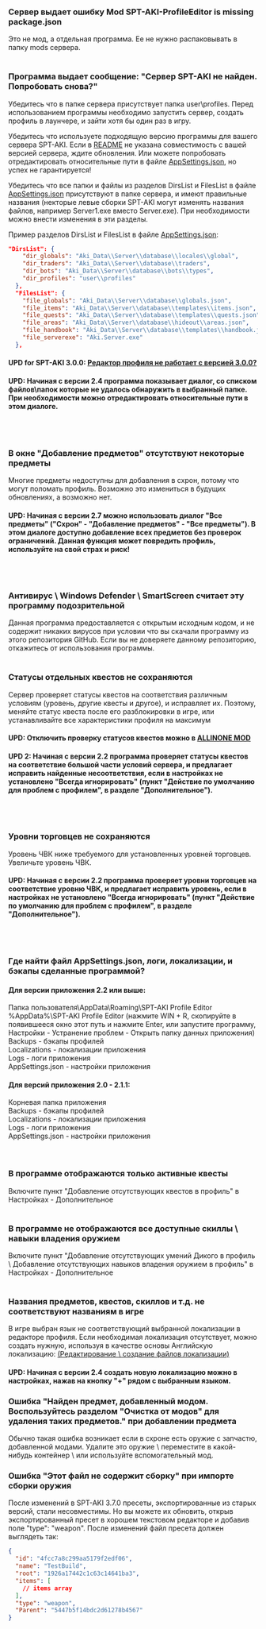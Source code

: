 ### Сервер выдает ошибку Mod SPT-AKI-ProfileEditor is missing package.json
Это не мод, а отдельная программа. Ее не нужно распаковывать в папку mods сервера.
</br></br>
### Программа выдает сообщение: "Сервер SPT-AKI не найден. Попробовать снова?"
Убедитесь что в папке сервера присутствует папка user\profiles. Перед использованием программы необходимо запустить сервер, создать профиль в лаунчере, и зайти хотя бы один раз в игру.

Убедитесь что используете подходящую версию программы для вашего сервера SPT-AKI. Если в [README](README.md) не указана совместимость с вашей версией сервера, ждите обновления. Или можете попробовать отредактировать относительные пути в файле [AppSettings.json](FAQ.md#где-найти-файл-appsettingsjson-логи-локализации-и-бэкапы-сделанные-программой), но успех не гарантируется!

Убедитесь что все папки и файлы из разделов DirsList и FilesList в файле [AppSettings.json](FAQ.md#где-найти-файл-appsettingsjson-логи-локализации-и-бэкапы-сделанные-программой) присутствуют в папке сервера, и имеют правильные названия (некторые левые сборки SPT-AKI могут изменять названия файлов, например Server1.exe вместо Server.exe).
При необходимости можно внести изменения в эти разделы.

Пример разделов DirsList и FilesList в файле [AppSettings.json](FAQ.md#где-найти-файл-appsettingsjson-логи-локализации-и-бэкапы-сделанные-программой):
```json
"DirsList": {
    "dir_globals": "Aki_Data\\Server\\database\\locales\\global",
    "dir_traders": "Aki_Data\\Server\\database\\traders",
    "dir_bots": "Aki_Data\\Server\\database\\bots\\types",
    "dir_profiles": "user\\profiles"
  },
  "FilesList": {
    "file_globals": "Aki_Data\\Server\\database\\globals.json",
    "file_items": "Aki_Data\\Server\\database\\templates\\items.json",
    "file_quests": "Aki_Data\\Server\\database\\templates\\quests.json",
    "file_areas": "Aki_Data\\Server\\database\\hideout\\areas.json",
    "file_handbook": "Aki_Data\\Server\\database\\templates\\handbook.json",
    "file_serverexe": "Aki.Server.exe"
  },
```
#### UPD for SPT-AKI 3.0.0: [Редактор профиля не работает с версией 3.0.0?](https://youtu.be/XO2r4dG_kpk)
#### UPD: Начиная с версии 2.4 программа показывает диалог, со списком файлов\папок которые не удалось обнаружить в выбранный папке. При необходимости можно отредактировать относительные пути в этом диалоге.
</br></br>

### В окне "Добавление предметов" отсутствуют некоторые предметы
Многие предметы недоступны для добавления в схрон, потому что могут поломать профиль. Возможно это измениться в будущих обновлениях, а возможно нет.
#### UPD: Начиная с версии 2.7 можно использовать диалог "Все предметы" ("Схрон" - "Добавление предметов" - "Все предметы"). В этом диалоге доступно добавление всех предметов без проверок ограничений. Данная функция может повредить профиль, используйте на свой страх и риск!
</br></br>

### Антивирус \ Windows Defender \ SmartScreen считает эту программу подозрительной
Данная программа предоставляется с открытым исходным кодом, и не содержит никаких вирусов при условии что вы скачали программу из этого репозитория GitHub. Если вы не доверяете данному репозиторию, откажитесь от использования программы.
</br></br>

### Статусы отдельных квестов не сохраняются
Сервер проверяет статусы квестов на соответствия различным условиям (уровень, другие квесты и другое), и исправляет их. Поэтому, меняйте статус квеста после его разблокировки в игре, или устанавливайте все характеристики профиля на максимум
#### UPD: Отключить проверку статусов квестов можно в [ALLINONE MOD](https://hub.sp-tarkov.com/files/file/1-allinone-mod/)
#### UPD 2: Начиная с версии 2.2 программа проверяет статусы квестов на соответствие большой части условий сервера, и предлагает исправить найденные несоответствия, если в настройках не установлено "Всегда игнорировать" (пункт "Действие по умолчанию для проблем с профилем", в разделе "Дополнительное").
</br></br>

### Уровни торговцев не сохраняются
Уровень ЧВК ниже требуемого для установленных уровней торговцев. Увеличьте уровень ЧВК.
#### UPD: Начиная с версии 2.2 программа проверяет уровни торговцев на соответствие уровню ЧВК, и предлагает исправить уровень, если в настройках не установлено "Всегда игнорировать" (пункт "Действие по умолчанию для проблем с профилем", в разделе "Дополнительное").
</br></br>

### Где найти файл AppSettings.json, логи, локализации, и бэкапы сделанные программой?
#### Для версии приложения 2.2 или выше:
Папка пользователя\AppData\Roaming\SPT-AKI Profile Editor</br>
%AppData%\SPT-AKI Profile Editor (нажмите WIN + R, скопируйте в появившееся окно этот путь и нажмите Enter, или запустите программу, Настройки - Устранение проблем - Открыть папку данных приложения)</br>
Backups - бэкапы профилей</br>
Localizations - локализации приложения</br>
Logs - логи приложения</br>
AppSettings.json - настройки приложения</br>
#### Для версий приложения 2.0 - 2.1.1:
Корневая папка приложения</br>
Backups - бэкапы профилей</br>
Localizations - локализации приложения</br>
Logs - логи приложения</br>
AppSettings.json - настройки приложения</br>
</br></br>

### В программе отображаются только активные квесты
Включите пункт "Добавление отсутствующих квестов в профиль" в Настройках - Дополнительное
</br></br>

### В программе не отображаются все доступные скиллы \ навыки владения оружием
Включите пункт "Добавление отсутствующих умений Дикого в профиль \ Добавление отсутствующих навыков владения оружием в профиль" в Настройках - Дополнительное
</br></br>

### Названия предметов, квестов, скиллов и т.д. не соответствуют названиям в игре
В игре выбран язык не соответствующий выбранной локализации в редакторе профиля. Если необходимая локализация отсутствует, можно создать нужную, используя в качестве основы Английскую локализацию: [(Редактирование \ создание файлов локализации)](/Guidelines/LocalizationsRu.md)
#### UPD: Начиная с версии 2.4 создать новую локализацию можно в настройках, нажав на кнопку "+" рядом с выбранным языком.

### Ошибка "Найден предмет, добавленный модом. Воспользуйтесь разделом "Очистка от модов" для удаления таких предметов." при добавлении предмета
Обычно такая ошибка возникает если в схроне есть оружие с запчастю, добавленной модами. Удалите это оружие \ переместите в какой-нибудь контейнер \ или используйте вспомогательный мод.

### Ошибка "Этот файл не содержит сборку" при импорте сборки оружия
После изменений в SPT-AKI 3.7.0 пресеты, экспортированные из старых версий, стали несовместимы. Но вы можете их обновить, открыв экспортированный пресет в хорошем текстовом редакторе и добавив поле "type": "weapon". После изменений файл пресета должен выглядеть так:
```json
{
  "id": "4fcc7a8c299aa5179f2edf06",
  "name": "TestBuild",
  "root": "1926a17442c1c63c14641ba3",
  "items": [
    // items array
  ],
  "type": "weapon",
  "Parent": "5447b5f14bdc2d61278b4567"
}
```
